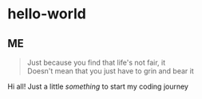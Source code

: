 # hello-world
## ME

> Just because you find that life's not fair, it   
> Doesn't mean that you just have to grin and bear it

Hi all! Just a little *something* to start my coding journey
